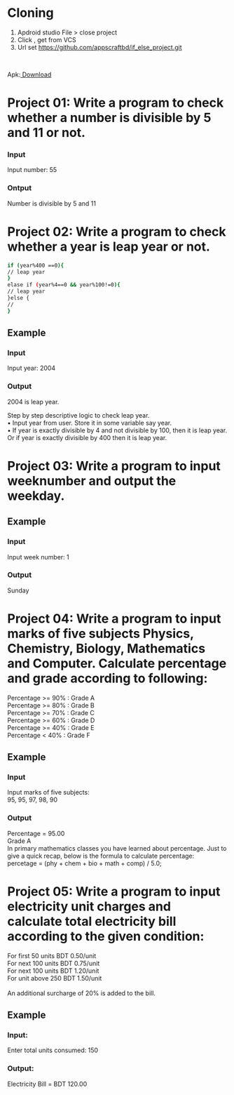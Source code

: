 # Cloning
1. Apdroid studio  File > close project
2. Click , get from VCS
3. Url set https://github.com/appscraftbd/if_else_project.git


</br>
<p>Apk:<a href="url"> Download</a></p>



# Project 01: Write a program to check whether a number is divisible by 5 and 11 or not. 

<h3>Input</h3>
<p>Input number: 55</p>
<h3>Ontput</h3>

Number is divisible by 5 and 11

# Project 02: Write a program to check whether a year is leap year or not. 

```bash
if (year%400 ==0){
// leap year
}
elase if (year%4==0 && year%100!=0){
// leap year
}else {
//
}
```

<h2>Example</h2>
<h3>Input</h3>

Input year: 2004
<h3>Output</h3>

2004 is leap year.</br>

Step by step descriptive logic to check
leap year.</br>
• Input year from user. Store it in some
variable say year.</br>
• If year is exactly divisible by 4 and not
divisible by 100, then it is leap year.
Or if year is exactly divisible by 400
then it is leap year.




# Project 03: Write a program to input weeknumber and output the weekday.
<h2>Example</h2>
<h3>Input</h3>
Input week number: 1
<h3>Output</h3>

Sunday


# Project 04: Write a program to input marks of five subjects Physics, Chemistry, Biology, Mathematics and Computer. Calculate percentage and grade according to following:

Percentage >= 90% : Grade A </br>
Percentage >= 80% : Grade B </br>
Percentage >= 70% : Grade C  </br>
Percentage >= 60% : Grade D </br>
Percentage >= 40% : Grade E </br>
Percentage < 40% : Grade F </br>

<h2>Example</h2>
<h3>Input</h3>

Input marks of five subjects:</br>
95, 95, 97, 98, 90
<h3>Output</h3>


Percentage = 95.00 </br>
Grade A 
</br>
In primary mathematics classes
you have learned about
percentage. Just to give a quick
recap, below is the formula to
calculate percentage:</br>
percetage = (phy + chem + bio +
math + comp) / 5.0;

# Project 05: Write a program to input electricity unit charges and calculate total electricity bill according to the given condition:

For first 50 units BDT 0.50/unit </br>
For next 100 units BDT 0.75/unit </br>
For next 100 units BDT 1.20/unit </br>
For unit above 250 BDT 1.50/unit </br></br>
An additional surcharge of 20% is added to the
bill.

<h2>Example</h2>
<h3>Input:</h3>

Enter total units consumed: 150
<h3>Output:</h3>
Electricity Bill = BDT 120.00
